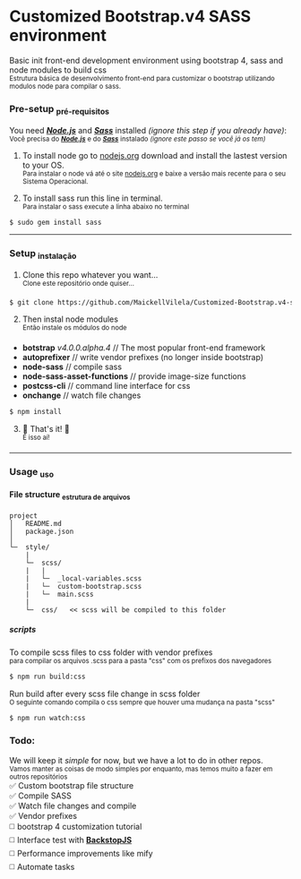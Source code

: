 # Customized Bootstrap.v4 SASS environment
Basic init front-end development environment using bootstrap 4, sass and node modules to build css
<br><sup>Estrutura básica de desenvolvimento front-end para customizar o bootstrap utilizando modulos node para compilar o sass.</sup>

### Pre-setup <sub>pré-requisitos</sub>

You need [**_Node.js_**](https://nodejs.org/en/) and [**_Sass_**](http://sass-lang.com/install) installed _(ignore this step if you already have)_:<br>
<sup>Você precisa do [**_Node.js_**](https://nodejs.org/en/) e do [**_Sass_**](http://sass-lang.com/install) instalado _(ignore este passo se você já os tem)_</sup>

1. To install node go to [nodejs.org](https://nodejs.org/) download and install the lastest version to your OS.
<br><sup>Para instalar o node vá até o site [nodejs.org](https://nodejs.org/) e baixe a versão mais recente para o seu Sistema Operacional.</sup>

2. To install sass run this line in terminal.
<br><sup>Para instalar o sass execute a linha abaixo no terminal</sup>
```sh
$ sudo gem install sass
```
------
### Setup <sub>instalação</sub>
1. Clone this repo whatever you want...
<br><sup>Clone este repositório onde quiser...</sup>
```sh
$ git clone https://github.com/MaickellVilela/Customized-Bootstrap.v4-sass-environment.git
```
2. Then instal node modules
<br><sup>Então instale os módulos do node</sup>
  * **botstrap** _v4.0.0.alpha.4_ // The most popular front-end framework
  * **autoprefixer**                // write vendor prefixes (no longer inside bootstrap)
  * **node-sass**                   // compile sass
  * **node-sass-asset-functions**   // provide image-size functions
  * **postcss-cli**                 // command line interface for css
  * **onchange**                    // watch file changes

  ```sh
  $ npm install
  ```

3. :tada: That's it! :beer:
<br><sup>É isso aí!</sup>

---

### Usage <sub>uso</sub>

#### File structure <sub>estrutura de arquivos</sub>
  ```
  project
  │   README.md
  │   package.json
  │
  └─  style/
      |
      └─  scss/
      |   |
      |   └─  _local-variables.scss
      |   └─  custom-bootstrap.scss
      |   └─  main.scss
      |
      └─  css/   << scss will be compiled to this folder

  ```
##### scripts
  To compile scss files to css folder with vendor prefixes
  <br><sup>para compilar os arquivos .scss para a pasta "css" com os prefixos dos navegadores</sup>
  ```sh
  $ npm run build:css
  ```

  Run build after every scss file change in scss folder
  <br><sup>O seguinte comando compila o css sempre que houver uma mudança na pasta "scss"</sup>
  ```sh
  $ npm run watch:css
  ```

### Todo:

We will keep it _simple_ for now, but we have a lot to do in other repos.
<br><sup>Vamos manter as coisas de modo simples por enquanto, mas temos muito a fazer em outros repositórios</sup><br>
:white_check_mark: Custom bootstrap file structure<br>
:white_check_mark: Compile SASS<br>
:white_check_mark: Watch file changes and compile<br>
:white_check_mark: Vendor prefixes<br>
:white_medium_square: bootstrap 4 customization tutorial <br>
:white_medium_square: Interface test with [**BackstopJS**](https://garris.github.io/BackstopJS/) <br>
:white_medium_square: Performance improvements like mify <br>
:white_medium_square: Automate tasks <br>
